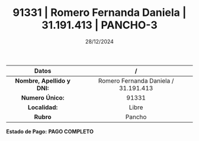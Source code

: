 ﻿---
title: 91331 | Romero Fernanda Daniela | 31.191.413 | PANCHO-3
date: 28/12/2024
draft: false
tags: ['libre', 'titular', 'pancho']
---

|          **Datos**          |  /  |
|:---------------------------:|:---:|
| **Nombre, Apellido y DNI:** | Romero Fernanda Daniela / 31.191.413 |
|      **Numero Único:**      | 91331 |
|        **Localidad:**       | Libre |
|          **Rubro**          | Pancho |

**Estado de Pago:** **PAGO COMPLETO**
